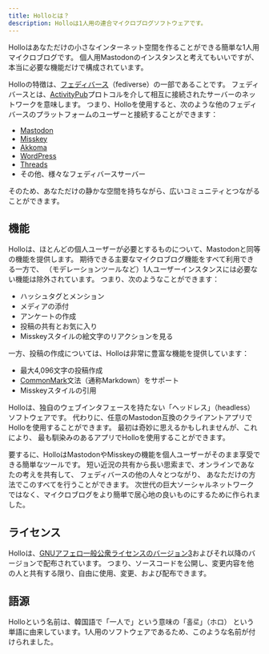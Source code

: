 ```yaml
---
title: Holloとは？
description: Holloは1人用の連合マイクロブログソフトウェアです。
---
```


Holloはあなただけの小さなインターネット空間を作ることができる簡単な1人用マイクロブログです。
個人用Mastodonのインスタンスと考えてもいいですが、本当に必要な機能だけで構成されています。

Holloの特徴は、[フェディバース]（fediverse）の一部であることです。
フェディバースとは、[ActivityPub]プロトコルを介して相互に接続されたサーバーのネットワークを意味します。
つまり、Holloを使用すると、次のような他のフェディバースのプラットフォームのユーザーと接続することができます：

 -  [Mastodon]
 -  [Misskey]
 -  [Akkoma]
 -  [WordPress]
 -  [Threads]
 -  その他、様々なフェディバースサーバー

そのため、あなただけの静かな空間を持ちながら、広いコミュニティとつながることができます。

[フェディバース]: https://ja.wikipedia.org/wiki/Fediverse
[ActivityPub]: https://activitypub.rocks/
[Mastodon]: https://joinmastodon.org/ko
[Misskey]: https://misskey-hub.net/ko/
[Akkoma]: https://akkoma.social/
[WordPress]: https://ko.wordpress.org/
[Threads]: https://www.threads.net/


機能
----

Holloは、ほとんどの個人ユーザーが必要とするものについて、Mastodonと同等の機能を提供します。
期待できる主要なマイクロブログ機能をすべて利用できる一方で、
（モデレーションツールなど）1人ユーザーインスタンスには必要ない機能は除外されています。
つまり、次のようなことができます：

 -  ハッシュタグとメンション
 -  メディアの添付
 -  アンケートの作成
 -  投稿の共有とお気に入り
 -  Misskeyスタイルの絵文字のリアクションを見る

一方、投稿の作成については、Holloは非常に豊富な機能を提供しています：

 -  最大4,096文字の投稿作成
 -  [CommonMark]文法（通称Markdown）をサポート
 -  Misskeyスタイルの引用

Holloは、独自のウェブインタフェースを持たない「ヘッドレス」（headless）ソフトウェアです。
代わりに、任意のMastodon互換のクライアントアプリでHolloを使用することができます。
最初は奇妙に思えるかもしれませんが、これにより、
最も馴染みのあるアプリでHolloを使用することができます。

要するに、HolloはMastodonやMisskeyの機能を個人ユーザーがそのまま享受できる簡単なツールです。
短い近況の共有から長い思索まで、オンラインであなたの考えを共有して、
フェディバースの他の人々とつながり、
あなただけの方法でこのすべてを行うことができます。
次世代の巨大ソーシャルネットワークではなく、マイクロブログをより簡単で居心地の良いものにするために作られました。

[CommonMark]: https://commonmark.org/

ライセンス
----------

Holloは、[GNUアフェロ一般公衆ライセンスのバージョン3][AGPLv3]およびそれ以降のバージョンで配布されています。
つまり、ソースコードを公開し、変更内容を他の人と共有する限り、自由に使用、変更、および配布できます。

[AGPLv3]: https://www.gnu.org/licenses/agpl-3.0.ja.html


語源
----

Holloという名前は、韓国語で「一人で」という意味の「홀로」（ホロ）
という単語に由来しています。1人用のソフトウェアであるため、このような名前が付けられました。
